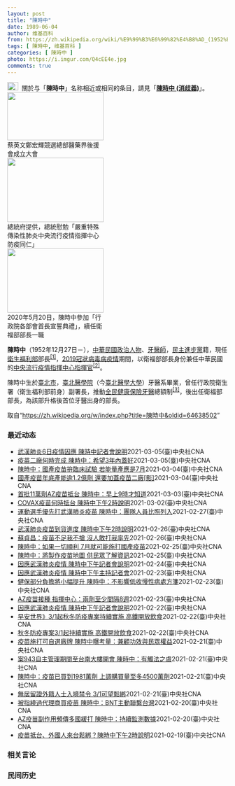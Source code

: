 ```yaml
---
layout: post
title: "陳時中"
date: 1989-06-04
author: 维基百科
from: https://zh.wikipedia.org/wiki/%E9%99%B3%E6%99%82%E4%B8%AD_(1952%E5%B9%B4)
tags: [ 陳時中, 维基百科 ]
categories: [ 陳時中 ]
photo: https://i.imgur.com/Q4cEE4e.jpg
comments: true
---
```

<div class="mw-parser-output"><div id="noteTA-54dafe5e" class="noteTA"><div class="noteTA-group"><div data-noteta-group-source="module" data-noteta-group="Medicine"></div></div></div>
<div role="note" class="hatnote navigation-not-searchable"><a href="/wiki/Wikipedia:%E6%B6%88%E6%AD%A7%E4%B9%89" title="Wikipedia:消歧义"><img alt="Disambig gray.svg" src="//upload.wikimedia.org/wikipedia/commons/thumb/5/5f/Disambig_gray.svg/25px-Disambig_gray.svg.png" decoding="async" width="25" height="19" srcset="//upload.wikimedia.org/wikipedia/commons/thumb/5/5f/Disambig_gray.svg/38px-Disambig_gray.svg.png 1.5x, //upload.wikimedia.org/wikipedia/commons/thumb/5/5f/Disambig_gray.svg/50px-Disambig_gray.svg.png 2x" data-file-width="220" data-file-height="168"></a>&nbsp;&nbsp;關於与「<b>陳時中</b>」名称相近或相同的条目，請見「<b><a href="/wiki/%E9%99%B3%E6%99%82%E4%B8%AD_(%E6%B6%88%E6%AD%A7%E7%BE%A9)" class="mw-disambig" title="陳時中 (消歧義)">陳時中 (消歧義)</a></b>」。</div>

<div class="thumb tright"><div class="thumbinner" style="width:222px;"><a href="/wiki/File:%E9%84%AD%E5%AE%8F%E8%BC%9D%E8%88%87%E9%86%AB%E6%94%BF%E4%BA%BA%E5%A3%AB%E5%90%88%E7%85%A7.jpg" class="image"><img alt="" src="//upload.wikimedia.org/wikipedia/commons/thumb/e/e0/%E9%84%AD%E5%AE%8F%E8%BC%9D%E8%88%87%E9%86%AB%E6%94%BF%E4%BA%BA%E5%A3%AB%E5%90%88%E7%85%A7.jpg/220px-%E9%84%AD%E5%AE%8F%E8%BC%9D%E8%88%87%E9%86%AB%E6%94%BF%E4%BA%BA%E5%A3%AB%E5%90%88%E7%85%A7.jpg" decoding="async" width="220" height="110" class="thumbimage" srcset="//upload.wikimedia.org/wikipedia/commons/thumb/e/e0/%E9%84%AD%E5%AE%8F%E8%BC%9D%E8%88%87%E9%86%AB%E6%94%BF%E4%BA%BA%E5%A3%AB%E5%90%88%E7%85%A7.jpg/330px-%E9%84%AD%E5%AE%8F%E8%BC%9D%E8%88%87%E9%86%AB%E6%94%BF%E4%BA%BA%E5%A3%AB%E5%90%88%E7%85%A7.jpg 1.5x, //upload.wikimedia.org/wikipedia/commons/thumb/e/e0/%E9%84%AD%E5%AE%8F%E8%BC%9D%E8%88%87%E9%86%AB%E6%94%BF%E4%BA%BA%E5%A3%AB%E5%90%88%E7%85%A7.jpg/440px-%E9%84%AD%E5%AE%8F%E8%BC%9D%E8%88%87%E9%86%AB%E6%94%BF%E4%BA%BA%E5%A3%AB%E5%90%88%E7%85%A7.jpg 2x" data-file-width="4160" data-file-height="2080"></a>  <div class="thumbcaption"><div class="magnify"><a href="/wiki/File:%E9%84%AD%E5%AE%8F%E8%BC%9D%E8%88%87%E9%86%AB%E6%94%BF%E4%BA%BA%E5%A3%AB%E5%90%88%E7%85%A7.jpg" class="internal" title="放大"></a></div>蔡英文鄭宏輝競選總部醫藥界後援會成立大會</div></div></div>
<div class="thumb tright"><div class="thumbinner" style="width:222px;"><a href="/wiki/File:02.07_%E7%B8%BD%E7%B5%B1%E6%85%B0%E5%8B%89%E3%80%8C%E5%9A%B4%E9%87%8D%E7%89%B9%E6%AE%8A%E5%82%B3%E6%9F%93%E6%80%A7%E8%82%BA%E7%82%8E%E4%B8%AD%E5%A4%AE%E6%B5%81%E8%A1%8C%E7%96%AB%E6%83%85%E6%8C%87%E6%8F%AE%E4%B8%AD%E5%BF%83%E9%98%B2%E7%96%AB%E5%90%8C%E4%BB%81%E3%80%8D_(49500116692).jpg" class="image"><img alt="" src="//upload.wikimedia.org/wikipedia/commons/thumb/9/95/02.07_%E7%B8%BD%E7%B5%B1%E6%85%B0%E5%8B%89%E3%80%8C%E5%9A%B4%E9%87%8D%E7%89%B9%E6%AE%8A%E5%82%B3%E6%9F%93%E6%80%A7%E8%82%BA%E7%82%8E%E4%B8%AD%E5%A4%AE%E6%B5%81%E8%A1%8C%E7%96%AB%E6%83%85%E6%8C%87%E6%8F%AE%E4%B8%AD%E5%BF%83%E9%98%B2%E7%96%AB%E5%90%8C%E4%BB%81%E3%80%8D_%2849500116692%29.jpg/220px-02.07_%E7%B8%BD%E7%B5%B1%E6%85%B0%E5%8B%89%E3%80%8C%E5%9A%B4%E9%87%8D%E7%89%B9%E6%AE%8A%E5%82%B3%E6%9F%93%E6%80%A7%E8%82%BA%E7%82%8E%E4%B8%AD%E5%A4%AE%E6%B5%81%E8%A1%8C%E7%96%AB%E6%83%85%E6%8C%87%E6%8F%AE%E4%B8%AD%E5%BF%83%E9%98%B2%E7%96%AB%E5%90%8C%E4%BB%81%E3%80%8D_%2849500116692%29.jpg" decoding="async" width="220" height="147" class="thumbimage" srcset="//upload.wikimedia.org/wikipedia/commons/thumb/9/95/02.07_%E7%B8%BD%E7%B5%B1%E6%85%B0%E5%8B%89%E3%80%8C%E5%9A%B4%E9%87%8D%E7%89%B9%E6%AE%8A%E5%82%B3%E6%9F%93%E6%80%A7%E8%82%BA%E7%82%8E%E4%B8%AD%E5%A4%AE%E6%B5%81%E8%A1%8C%E7%96%AB%E6%83%85%E6%8C%87%E6%8F%AE%E4%B8%AD%E5%BF%83%E9%98%B2%E7%96%AB%E5%90%8C%E4%BB%81%E3%80%8D_%2849500116692%29.jpg/330px-02.07_%E7%B8%BD%E7%B5%B1%E6%85%B0%E5%8B%89%E3%80%8C%E5%9A%B4%E9%87%8D%E7%89%B9%E6%AE%8A%E5%82%B3%E6%9F%93%E6%80%A7%E8%82%BA%E7%82%8E%E4%B8%AD%E5%A4%AE%E6%B5%81%E8%A1%8C%E7%96%AB%E6%83%85%E6%8C%87%E6%8F%AE%E4%B8%AD%E5%BF%83%E9%98%B2%E7%96%AB%E5%90%8C%E4%BB%81%E3%80%8D_%2849500116692%29.jpg 1.5x, //upload.wikimedia.org/wikipedia/commons/thumb/9/95/02.07_%E7%B8%BD%E7%B5%B1%E6%85%B0%E5%8B%89%E3%80%8C%E5%9A%B4%E9%87%8D%E7%89%B9%E6%AE%8A%E5%82%B3%E6%9F%93%E6%80%A7%E8%82%BA%E7%82%8E%E4%B8%AD%E5%A4%AE%E6%B5%81%E8%A1%8C%E7%96%AB%E6%83%85%E6%8C%87%E6%8F%AE%E4%B8%AD%E5%BF%83%E9%98%B2%E7%96%AB%E5%90%8C%E4%BB%81%E3%80%8D_%2849500116692%29.jpg/440px-02.07_%E7%B8%BD%E7%B5%B1%E6%85%B0%E5%8B%89%E3%80%8C%E5%9A%B4%E9%87%8D%E7%89%B9%E6%AE%8A%E5%82%B3%E6%9F%93%E6%80%A7%E8%82%BA%E7%82%8E%E4%B8%AD%E5%A4%AE%E6%B5%81%E8%A1%8C%E7%96%AB%E6%83%85%E6%8C%87%E6%8F%AE%E4%B8%AD%E5%BF%83%E9%98%B2%E7%96%AB%E5%90%8C%E4%BB%81%E3%80%8D_%2849500116692%29.jpg 2x" data-file-width="2048" data-file-height="1365"></a>  <div class="thumbcaption"><div class="magnify"><a href="/wiki/File:02.07_%E7%B8%BD%E7%B5%B1%E6%85%B0%E5%8B%89%E3%80%8C%E5%9A%B4%E9%87%8D%E7%89%B9%E6%AE%8A%E5%82%B3%E6%9F%93%E6%80%A7%E8%82%BA%E7%82%8E%E4%B8%AD%E5%A4%AE%E6%B5%81%E8%A1%8C%E7%96%AB%E6%83%85%E6%8C%87%E6%8F%AE%E4%B8%AD%E5%BF%83%E9%98%B2%E7%96%AB%E5%90%8C%E4%BB%81%E3%80%8D_(49500116692).jpg" class="internal" title="放大"></a></div>總統府提供，總統慰勉「嚴重特殊傳染性肺炎中央流行疫情指揮中心防疫同仁」</div></div></div>
<div class="thumb tright"><div class="thumbinner" style="width:222px;"><a href="/wiki/File:05.20_%E7%B8%BD%E7%B5%B1%E4%B8%BB%E6%8C%81%E3%80%8C%E8%A1%8C%E6%94%BF%E9%99%A2%E5%89%AF%E9%99%A2%E9%95%B7%E6%9A%A8%E5%90%84%E9%83%A8%E6%9C%83%E9%A6%96%E9%95%B7%E5%AE%A3%E8%AA%93%E5%85%B8%E7%A6%AE%E3%80%8D-%E9%99%B3%E6%99%82%E4%B8%AD.jpg" class="image"><img alt="" src="//upload.wikimedia.org/wikipedia/commons/thumb/a/aa/05.20_%E7%B8%BD%E7%B5%B1%E4%B8%BB%E6%8C%81%E3%80%8C%E8%A1%8C%E6%94%BF%E9%99%A2%E5%89%AF%E9%99%A2%E9%95%B7%E6%9A%A8%E5%90%84%E9%83%A8%E6%9C%83%E9%A6%96%E9%95%B7%E5%AE%A3%E8%AA%93%E5%85%B8%E7%A6%AE%E3%80%8D-%E9%99%B3%E6%99%82%E4%B8%AD.jpg/220px-05.20_%E7%B8%BD%E7%B5%B1%E4%B8%BB%E6%8C%81%E3%80%8C%E8%A1%8C%E6%94%BF%E9%99%A2%E5%89%AF%E9%99%A2%E9%95%B7%E6%9A%A8%E5%90%84%E9%83%A8%E6%9C%83%E9%A6%96%E9%95%B7%E5%AE%A3%E8%AA%93%E5%85%B8%E7%A6%AE%E3%80%8D-%E9%99%B3%E6%99%82%E4%B8%AD.jpg" decoding="async" width="220" height="147" class="thumbimage" srcset="//upload.wikimedia.org/wikipedia/commons/thumb/a/aa/05.20_%E7%B8%BD%E7%B5%B1%E4%B8%BB%E6%8C%81%E3%80%8C%E8%A1%8C%E6%94%BF%E9%99%A2%E5%89%AF%E9%99%A2%E9%95%B7%E6%9A%A8%E5%90%84%E9%83%A8%E6%9C%83%E9%A6%96%E9%95%B7%E5%AE%A3%E8%AA%93%E5%85%B8%E7%A6%AE%E3%80%8D-%E9%99%B3%E6%99%82%E4%B8%AD.jpg/330px-05.20_%E7%B8%BD%E7%B5%B1%E4%B8%BB%E6%8C%81%E3%80%8C%E8%A1%8C%E6%94%BF%E9%99%A2%E5%89%AF%E9%99%A2%E9%95%B7%E6%9A%A8%E5%90%84%E9%83%A8%E6%9C%83%E9%A6%96%E9%95%B7%E5%AE%A3%E8%AA%93%E5%85%B8%E7%A6%AE%E3%80%8D-%E9%99%B3%E6%99%82%E4%B8%AD.jpg 1.5x, //upload.wikimedia.org/wikipedia/commons/thumb/a/aa/05.20_%E7%B8%BD%E7%B5%B1%E4%B8%BB%E6%8C%81%E3%80%8C%E8%A1%8C%E6%94%BF%E9%99%A2%E5%89%AF%E9%99%A2%E9%95%B7%E6%9A%A8%E5%90%84%E9%83%A8%E6%9C%83%E9%A6%96%E9%95%B7%E5%AE%A3%E8%AA%93%E5%85%B8%E7%A6%AE%E3%80%8D-%E9%99%B3%E6%99%82%E4%B8%AD.jpg/440px-05.20_%E7%B8%BD%E7%B5%B1%E4%B8%BB%E6%8C%81%E3%80%8C%E8%A1%8C%E6%94%BF%E9%99%A2%E5%89%AF%E9%99%A2%E9%95%B7%E6%9A%A8%E5%90%84%E9%83%A8%E6%9C%83%E9%A6%96%E9%95%B7%E5%AE%A3%E8%AA%93%E5%85%B8%E7%A6%AE%E3%80%8D-%E9%99%B3%E6%99%82%E4%B8%AD.jpg 2x" data-file-width="2508" data-file-height="1672"></a>  <div class="thumbcaption"><div class="magnify"><a href="/wiki/File:05.20_%E7%B8%BD%E7%B5%B1%E4%B8%BB%E6%8C%81%E3%80%8C%E8%A1%8C%E6%94%BF%E9%99%A2%E5%89%AF%E9%99%A2%E9%95%B7%E6%9A%A8%E5%90%84%E9%83%A8%E6%9C%83%E9%A6%96%E9%95%B7%E5%AE%A3%E8%AA%93%E5%85%B8%E7%A6%AE%E3%80%8D-%E9%99%B3%E6%99%82%E4%B8%AD.jpg" class="internal" title="放大"></a></div>2020年5月20日，陳時中參加「行政院各部會首長宣誓典禮」，續任衛福部部長一職</div></div></div>
<p><b>陳時中</b>（1952年12月27日<span class="useeditintro" title="Template:BLP editintro">－</span>），<a href="/wiki/%E4%B8%AD%E8%8F%AF%E6%B0%91%E5%9C%8B" title="中華民國">中華民國</a><a href="/wiki/%E6%94%BF%E6%B2%BB%E4%BA%BA%E7%89%A9" title="政治人物">政治人物</a>、<a href="/wiki/%E7%89%99%E9%86%AB%E5%B8%AB" class="mw-redirect" title="牙醫師">牙醫師</a>，<a href="/wiki/%E6%B0%91%E4%B8%BB%E9%80%B2%E6%AD%A5%E9%BB%A8" title="民主進步黨">民主進步黨</a>籍，現任<a href="/wiki/%E4%B8%AD%E8%8F%AF%E6%B0%91%E5%9C%8B%E8%A1%9B%E7%94%9F%E7%A6%8F%E5%88%A9%E9%83%A8" title="中華民國衛生福利部">衛生福利部</a>部長<sup id="cite_ref-1" class="reference"><a href="#cite_note-1">[1]</a></sup>，<a href="/wiki/2019%E5%86%A0%E7%8B%80%E7%97%85%E6%AF%92%E7%97%85%E8%87%BA%E7%81%A3%E7%96%AB%E6%83%85" title="2019冠狀病毒病臺灣疫情">2019冠狀病毒病疫情</a>期間，以衛福部部長身份兼任中華民國的<a href="/wiki/%E5%9C%8B%E5%AE%B6%E8%A1%9B%E7%94%9F%E6%8C%87%E6%8F%AE%E4%B8%AD%E5%BF%83%E4%B8%AD%E5%A4%AE%E6%B5%81%E8%A1%8C%E7%96%AB%E6%83%85%E6%8C%87%E6%8F%AE%E4%B8%AD%E5%BF%83" title="國家衛生指揮中心中央流行疫情指揮中心">中央流行疫情指揮中心</a><a href="/wiki/%E6%8C%87%E6%8F%AE%E5%AE%98" title="指揮官">指揮官</a><sup id="cite_ref-2" class="reference"><a href="#cite_note-2">[2]</a></sup>。
</p><p>陳時中生於<a href="/wiki/%E8%87%BA%E5%8C%97%E5%B8%82" title="臺北市">臺北市</a>，<a href="/wiki/%E8%87%BA%E5%8C%97%E9%86%AB%E5%AD%B8%E9%99%A2" class="mw-redirect" title="臺北醫學院">臺北醫學院</a>（今<a href="/wiki/%E8%87%BA%E5%8C%97%E9%86%AB%E5%AD%B8%E5%A4%A7%E5%AD%B8" title="臺北醫學大學">臺北醫學大學</a>）牙醫系畢業，曾任行政院衛生署（衛生福利部前身）副署長，推動<a href="/wiki/%E5%85%A8%E6%B0%91%E5%81%A5%E5%BA%B7%E4%BF%9D%E9%9A%AA" title="全民健康保險">全民健康保險</a><a href="/wiki/%E7%89%99%E9%86%AB" title="牙醫">牙醫</a>總額制<sup id="cite_ref-3" class="reference"><a href="#cite_note-3">[3]</a></sup>，後出任衛福部部長，為該部升格後首位牙醫出身的部長。
</p>
</div><noscript><img src="//zh.wikipedia.org/wiki/Special:CentralAutoLogin/start?type=1x1" alt="" title="" width="1" height="1" style="border: none; position: absolute;"></noscript>
<div class="printfooter">取自“<a dir="ltr" href="https://zh.wikipedia.org/w/index.php?title=陳時中&amp;oldid=64638502">https://zh.wikipedia.org/w/index.php?title=陳時中&amp;oldid=64638502</a>”</div><div id="recent-news"><h3>最近动态</h3><ul><li><a href="https://nodebe4.github.io/waimei/2021-03-05/%E6%AD%A6%E6%BC%A2%E8%82%BA%E7%82%8E6%E6%97%A5%E7%96%AB%E6%83%85%E5%9B%A0%E6%87%89-%E9%99%B3%E6%99%82%E4%B8%AD%E8%A8%98%E8%80%85%E6%9C%83%E8%AA%AA%E6%98%8E" title="武漢肺炎6日疫情因應 陳時中記者會說明—— 疫情指揮中心6日宣布，指揮官陳時中下午2時主持記者會，說明武漢肺炎最新疫情狀況和因應整備。（中央社檔案照片） （中央社記者陳偉婷台北6日電）中央流行疫...">武漢肺炎6日疫情因應 陳時中記者會說明</a><time>2021-03-05</time><a class="tag">(臺)中央社CNA</a></li>
<li><a href="https://nodebe4.github.io/waimei/2021-03-05/%E7%96%AB%E8%8B%97%E4%BA%8C%E5%BB%A0%E4%BD%95%E6%99%82%E5%AE%8C%E6%88%90-%E9%99%B3%E6%99%82%E4%B8%AD-%E5%B8%8C%E6%9C%9B3%E5%B9%B4%E5%85%A7%E8%93%8B%E5%A5%BD" title="疫苗二廠何時完成 陳時中：希望3年內蓋好—— 衛福部長陳時中透露未來國衛院將申請「疫苗二廠」。他5日表示，希望能在3年內蓋好。（示意圖／圖取自Pixabay圖庫） （中央社記者林育瑄台北5日電）...">疫苗二廠何時完成 陳時中：希望3年內蓋好</a><time>2021-03-05</time><a class="tag">(臺)中央社CNA</a></li>
<li><a href="https://nodebe4.github.io/waimei/2021-03-04/%E9%99%B3%E6%99%82%E4%B8%AD-%E5%9C%8B%E7%94%A2%E7%96%AB%E8%8B%97%E6%8B%9A%E8%87%A8%E5%BA%8A%E8%A9%A6%E9%A9%97-%E8%8B%A5%E8%83%BD%E9%87%8F%E7%94%A2%E6%87%89%E6%98%AF7%E6%9C%88" title="陳時中：國產疫苗拚臨床試驗 若能量產應是7月—— 衛福部長陳時中5日受訪表示，他期待國產疫苗做出產能，但臨床試驗是否成功有待考驗，若能量產應是在7月。（示意圖／圖取自Pexels圖庫） （中央社...">陳時中：國產疫苗拚臨床試驗 若能量產應是7月</a><time>2021-03-04</time><a class="tag">(臺)中央社CNA</a></li>
<li><a href="https://nodebe4.github.io/waimei/2021-03-04/%E5%9C%8B%E7%94%A2%E7%96%AB%E8%8B%97%E5%B9%B4%E5%BA%95%E7%94%A2%E8%83%BD%E9%80%BE1.2%E5%84%84%E5%8A%91-%E9%82%84%E8%A6%81%E5%8A%A0%E8%93%8B%E7%96%AB%E8%8B%97%E4%BA%8C%E5%BB%A0-%E5%BD%B1" title="國產疫苗年底產能逾1.2億劑 還要加蓋疫苗二廠[影]—— 國產疫苗產能將有重大突破，指揮中心指揮官陳時中4日透露，未來國衛院將申請「疫苗二廠」，擴大產能。（示意圖／圖取自Pixabay圖庫） （...">國產疫苗年底產能逾1.2億劑  還要加蓋疫苗二廠[影]</a><time>2021-03-04</time><a class="tag">(臺)中央社CNA</a></li>
<li><a href="https://nodebe4.github.io/waimei/2021-03-03/%E9%A6%96%E6%89%B911%E8%90%AC%E5%8A%91AZ%E7%96%AB%E8%8B%97%E6%8A%B5%E5%8F%B0-%E9%99%B3%E6%99%82%E4%B8%AD-%E6%97%A9%E4%B8%8A9%E6%99%82%E6%89%8D%E7%9F%A5%E9%81%93" title="首批11萬劑AZ疫苗抵台 陳時中：早上9時才知道—— 首批牛津AZ疫苗3日抵台，疫情指揮中心指揮官陳時中表示，他也是上午9時才接獲訊息。（中央流行疫情指揮中心提供） （中央社記者張茗喧、吳欣紜台...">首批11萬劑AZ疫苗抵台  陳時中：早上9時才知道</a><time>2021-03-03</time><a class="tag">(臺)中央社CNA</a></li>
<li><a href="https://nodebe4.github.io/waimei/2021-03-02/COVAX%E7%96%AB%E8%8B%97%E4%BD%95%E6%99%82%E6%8A%B5%E5%8F%B0-%E9%99%B3%E6%99%82%E4%B8%AD%E4%B8%8B%E5%8D%882%E6%99%82%E8%AA%AA%E6%98%8E" title="COVAX疫苗何時抵台 陳時中下午2時說明—— 關於COVAX何時抵台，中央流行疫情指揮中心指揮官陳時中3日下午2時召開記者會說明。圖為牛津AZ疫苗。（安納杜魯新聞社） （中央社記者張茗喧台北3...">COVAX疫苗何時抵台  陳時中下午2時說明</a><time>2021-03-02</time><a class="tag">(臺)中央社CNA</a></li>
<li><a href="https://nodebe4.github.io/waimei/2021-02-27/%E9%81%8B%E5%8B%95%E9%81%B8%E6%89%8B%E5%84%AA%E5%85%88%E6%89%93%E6%AD%A6%E6%BC%A2%E8%82%BA%E7%82%8E%E7%96%AB%E8%8B%97-%E9%99%B3%E6%99%82%E4%B8%AD-%E5%9C%98%E9%9A%8A%E4%BA%BA%E5%93%A1%E6%AF%94%E7%85%A7%E5%88%97%E5%85%A5" title="運動選手優先打武漢肺炎疫苗 陳時中：團隊人員比照列入—— （中央社記者張茗喧、陳至中台北27日電）代表國家出國的運動選手等2類族群被列入武漢肺炎疫苗優先接種對象，疫情指揮中心指揮官陳時中今天表示...">運動選手優先打武漢肺炎疫苗 陳時中：團隊人員比照列入</a><time>2021-02-27</time><a class="tag">(臺)中央社CNA</a></li>
<li><a href="https://nodebe4.github.io/waimei/2021-02-26/%E6%AD%A6%E6%BC%A2%E8%82%BA%E7%82%8E%E7%96%AB%E8%8B%97%E5%88%B0%E8%B2%A8%E9%80%B2%E5%BA%A6-%E9%99%B3%E6%99%82%E4%B8%AD%E4%B8%8B%E5%8D%882%E6%99%82%E8%AA%AA%E6%98%8E" title="武漢肺炎疫苗到貨進度 陳時中下午2時說明—— （中央社記者張茗喧台北27日電）全球接種武漢肺炎疫苗腳步加快，台灣何時取得疫苗、怎麼打，引發各界關注。中央流行疫情指揮中心指揮官陳時中今天下午2時將...">武漢肺炎疫苗到貨進度 陳時中下午2時說明</a><time>2021-02-26</time><a class="tag">(臺)中央社CNA</a></li>
<li><a href="https://nodebe4.github.io/waimei/2021-02-26/%E8%98%87%E8%B2%9E%E6%98%8C-%E7%96%AB%E8%8B%97%E4%B8%8D%E8%B6%B3%E6%88%91%E4%B8%8D%E6%90%B6-%E6%B2%92%E4%BA%BA%E6%95%A2%E6%89%93%E6%88%91%E7%8E%87%E5%85%88" title="蘇貞昌：疫苗不足我不搶 沒人敢打我率先—— 立委26日質詢時建議AZ疫苗到貨後，行政院長蘇貞昌（左）和衛福部長陳時中（右）率先施打，讓大家有信心。蘇貞昌答覆「疫苗不足我不搶，沒人敢打我率先」。中...">蘇貞昌：疫苗不足我不搶 沒人敢打我率先</a><time>2021-02-26</time><a class="tag">(臺)中央社CNA</a></li>
<li><a href="https://nodebe4.github.io/waimei/2021-02-25/%E9%99%B3%E6%99%82%E4%B8%AD-%E5%A6%82%E6%9E%9C%E4%B8%80%E5%88%87%E9%A0%86%E5%88%A9-7%E6%9C%88%E5%B0%B1%E5%8F%AF%E8%83%BD%E6%96%BD%E6%89%93%E5%9C%8B%E7%94%A2%E7%96%AB%E8%8B%97" title="陳時中：如果一切順利 7月就可能施打國產疫苗—— 衛生福利部長陳時中（右）26日在立法院表示，如果一切順利的話，7月就可能施打國產疫苗。左為行政院長蘇貞昌。中央社記者施宗暉攝　110年2月26日...">陳時中：如果一切順利  7月就可能施打國產疫苗</a><time>2021-02-25</time><a class="tag">(臺)中央社CNA</a></li>
<li><a href="https://nodebe4.github.io/waimei/2021-02-25/%E9%99%B3%E6%99%82%E4%B8%AD-%E5%B0%87%E8%A3%BD%E4%BD%9C%E7%96%AB%E8%8B%97%E5%9C%B0%E5%9C%96-%E4%BE%9B%E6%B0%91%E7%9C%BE%E4%BA%86%E8%A7%A3%E8%B3%87%E8%A8%8A" title="陳時中：將製作疫苗地圖 供民眾了解資訊—— 台灣將取得COVID-19疫苗，行政院長蘇貞昌（左）26日在立法院表示，醫護為施打疫苗的第一順位，但會尊重意願；衛福部長陳時中（右）指出，將製作疫苗地...">陳時中：將製作疫苗地圖 供民眾了解資訊</a><time>2021-02-25</time><a class="tag">(臺)中央社CNA</a></li>
<li><a href="https://nodebe4.github.io/waimei/2021-02-24/%E5%9B%A0%E6%87%89%E6%AD%A6%E6%BC%A2%E8%82%BA%E7%82%8E%E7%96%AB%E6%83%85-%E9%99%B3%E6%99%82%E4%B8%AD%E4%B8%8B%E5%8D%88%E8%A8%98%E8%80%85%E6%9C%83%E8%AA%AA%E6%98%8E" title="因應武漢肺炎疫情 陳時中下午記者會說明—— 中央流行疫情指揮中心指揮官陳時中25日下午舉行記者會說明最新疫情。（中央社檔案照片） （中央社記者陳偉婷台北25日電）因應武漢肺炎疫情，中央流行疫情指...">因應武漢肺炎疫情 陳時中下午記者會說明</a><time>2021-02-24</time><a class="tag">(臺)中央社CNA</a></li>
<li><a href="https://nodebe4.github.io/waimei/2021-02-23/%E5%9B%A0%E6%87%89%E6%AD%A6%E6%BC%A2%E8%82%BA%E7%82%8E%E7%96%AB%E6%83%85-%E9%99%B3%E6%99%82%E4%B8%AD%E4%B8%8B%E5%8D%88%E4%B8%BB%E6%8C%81%E8%A8%98%E8%80%85%E6%9C%83" title="因應武漢肺炎疫情 陳時中下午主持記者會—— 因應武漢肺炎疫情，中央流行疫情指揮中心24日下午開記者會說明最新疫情狀況。圖為桃園機場邊境檢疫作業。（中央社檔案照片） （中央社記者陳偉婷台北24日電...">因應武漢肺炎疫情 陳時中下午主持記者會</a><time>2021-02-23</time><a class="tag">(臺)中央社CNA</a></li>
<li><a href="https://nodebe4.github.io/waimei/2021-02-23/%E5%81%A5%E4%BF%9D%E9%83%A8%E5%88%86%E8%B2%A0%E6%93%94%E5%B0%87%E5%B0%8F%E5%B9%85%E6%8F%90%E5%8D%87-%E9%99%B3%E6%99%82%E4%B8%AD-%E4%B8%8D%E5%BD%B1%E9%9F%BF%E4%BD%8E%E6%94%B6%E6%85%A2%E6%80%A7%E7%97%85%E8%99%95%E6%96%B9%E7%AE%8B" title="健保部分負擔將小幅提升 陳時中：不影響低收慢性病處方箋—— 衛生福利部長陳時中23日表示，健保部分負擔將朝「小幅提升」和「幫助分級醫療」為主軸調整，但低收、中低收入民眾慢性病連續處方箋的負擔不會...">健保部分負擔將小幅提升 陳時中：不影響低收慢性病處方箋</a><time>2021-02-23</time><a class="tag">(臺)中央社CNA</a></li>
<li><a href="https://nodebe4.github.io/waimei/2021-02-23/AZ%E7%96%AB%E8%8B%97%E6%8E%A5%E7%A8%AE-%E6%8C%87%E6%8F%AE%E4%B8%AD%E5%BF%83-%E5%85%A9%E5%8A%91%E8%87%B3%E5%B0%91%E9%96%93%E9%9A%948%E9%80%B1" title="AZ疫苗接種 指揮中心：兩劑至少間隔8週—— 疫情指揮中心指揮官陳時中23日說，未來AZ疫苗兩劑接種至少間隔8週以上。（安納杜魯新聞社） （中央社記者陳偉婷、陳至中台北23日電）疫情指揮中心指揮...">AZ疫苗接種 指揮中心：兩劑至少間隔8週</a><time>2021-02-23</time><a class="tag">(臺)中央社CNA</a></li>
<li><a href="https://nodebe4.github.io/waimei/2021-02-22/%E5%9B%A0%E6%87%89%E6%AD%A6%E6%BC%A2%E8%82%BA%E7%82%8E%E7%96%AB%E6%83%85-%E9%99%B3%E6%99%82%E4%B8%AD%E4%B8%8B%E5%8D%88%E8%A8%98%E8%80%85%E6%9C%83%E8%AA%AA%E6%98%8E" title="因應武漢肺炎疫情 陳時中下午記者會說明—— 武漢肺炎蔓延圖解疫情一次看3.0Infogram 因應武漢肺炎疫情，中央流行疫情指揮中心23日宣布，指揮官陳時中下午將主持記者會說明最新疫情和整備。（...">因應武漢肺炎疫情 陳時中下午記者會說明</a><time>2021-02-22</time><a class="tag">(臺)中央社CNA</a></li>
<li><a href="https://nodebe4.github.io/waimei/2021-02-22/%E6%97%A9%E5%AE%89%E4%B8%96%E7%95%8C-3-1%E8%B5%B7%E7%A7%8B%E5%86%AC%E9%98%B2%E7%96%AB%E5%B0%88%E6%A1%88%E6%8C%81%E7%BA%8C%E5%AF%A6%E6%96%BD-%E9%AB%98%E9%90%B5%E9%96%8B%E6%94%BE%E9%A3%B2%E9%A3%9F" title="早安世界》3/1起秋冬防疫專案持續實施 高鐵開放飲食—— 疫情指揮中心指揮官陳時中宣布，3月1日起維持秋冬專案規定，入境提供陰性報告、一人一戶居家檢疫、8大場所續戴口罩，但高鐵將開放飲食。（中央...">早安世界》3/1起秋冬防疫專案持續實施 高鐵開放飲食</a><time>2021-02-22</time><a class="tag">(臺)中央社CNA</a></li>
<li><a href="https://nodebe4.github.io/waimei/2021-02-22/%E7%A7%8B%E5%86%AC%E9%98%B2%E7%96%AB%E5%B0%88%E6%A1%883-1%E8%B5%B7%E6%8C%81%E7%BA%8C%E5%AF%A6%E6%96%BD-%E9%AB%98%E9%90%B5%E9%96%8B%E6%94%BE%E9%A3%B2%E9%A3%9F" title="秋冬防疫專案3/1起持續實施 高鐵開放飲食—— 疫情指揮中心指揮官陳時中宣布，3月1日起維持秋冬專案規定，入境提供陰性報告、一人一戶居家檢疫、8大場所續戴口罩，但高鐵將開放飲食。（中央社檔案照片...">秋冬防疫專案3/1起持續實施 高鐵開放飲食</a><time>2021-02-22</time><a class="tag">(臺)中央社CNA</a></li>
<li><a href="https://nodebe4.github.io/waimei/2021-02-21/%E7%96%AB%E8%8B%97%E6%96%BD%E6%89%93%E5%8F%AF%E8%87%AA%E9%81%B8%E5%BB%A0%E7%89%8C-%E9%99%B3%E6%99%82%E4%B8%AD%E6%9B%9D%E8%80%83%E9%87%8F-%E5%85%BC%E9%A1%A7%E5%8A%9F%E6%95%88%E8%88%87%E6%B0%91%E7%9C%BE%E6%AC%8A%E7%9B%8A" title="疫苗施打可自選廠牌 陳時中曝考量：兼顧功效與民眾權益—— 武漢肺炎疫苗將開打，有專家建議強制施打、不選廠牌，但指揮中心卻不打算這麼做。（示意圖／圖取自Pixabay圖庫） （中央社記者張茗喧、余...">疫苗施打可自選廠牌 陳時中曝考量：兼顧功效與民眾權益</a><time>2021-02-21</time><a class="tag">(臺)中央社CNA</a></li>
<li><a href="https://nodebe4.github.io/waimei/2021-02-21/%E6%A1%88943%E8%87%AA%E4%B8%BB%E7%AE%A1%E7%90%86%E6%9C%9F%E9%96%93%E8%87%B3%E5%8F%B0%E5%8D%97%E5%A4%A7%E6%A8%93%E9%96%8B%E6%9C%83-%E9%99%B3%E6%99%82%E4%B8%AD-%E6%9C%89%E8%A7%B8%E6%B3%95%E4%B9%8B%E8%99%9E" title="案943自主管理期間至台南大樓開會 陳時中：有觸法之虞—— 網傳武漢肺炎確診者案943自主管理期間曾到台南某大樓開會，指揮中心指揮官陳時中說，個案確實有違反秋冬防疫專案可能。（中央流行疫情指揮中...">案943自主管理期間至台南大樓開會 陳時中：有觸法之虞</a><time>2021-02-21</time><a class="tag">(臺)中央社CNA</a></li>
<li><a href="https://nodebe4.github.io/waimei/2021-02-21/%E9%99%B3%E6%99%82%E4%B8%AD-%E7%96%AB%E8%8B%97%E5%B7%B2%E8%B2%B7%E5%88%B01981%E8%90%AC%E5%8A%91-%E4%B8%8A%E8%AA%BF%E8%B3%BC%E8%B2%B7%E9%87%8F%E8%87%B3%E5%A4%9A4500%E8%90%AC%E5%8A%91" title="陳時中：疫苗已買到1981萬劑 上調購買量至多4500萬劑—— 中央流行疫情指揮中心指揮官陳時中21日表示，台灣目前已透過國際間管道買到1981萬劑疫苗。（示意圖／圖取自Pixabay圖庫） （...">陳時中：疫苗已買到1981萬劑 上調購買量至多4500萬劑</a><time>2021-02-21</time><a class="tag">(臺)中央社CNA</a></li>
<li><a href="https://nodebe4.github.io/waimei/2021-02-21/%E7%84%A1%E5%B1%85%E7%95%99%E8%AD%89%E5%A4%96%E7%B1%8D%E4%BA%BA%E5%A3%AB%E5%85%A5%E5%A2%83%E7%A6%81%E4%BB%A4-3-1%E5%8F%AF%E6%9C%9B%E9%AC%86%E7%B6%81" title="無居留證外籍人士入境禁令 3/1可望鬆綁—— 台灣自今年元旦起祭出無居留證外籍人士入境禁令，疫情指揮中心指揮官陳時中21日表示可望鬆綁。圖為桃園機場入境通道。（中央社檔案照片） （中央社記者張茗...">無居留證外籍人士入境禁令 3/1可望鬆綁</a><time>2021-02-21</time><a class="tag">(臺)中央社CNA</a></li>
<li><a href="https://nodebe4.github.io/waimei/2021-02-20/%E8%A2%AB%E6%8C%87%E7%B9%9E%E9%81%8E%E4%BB%A3%E7%90%86%E5%95%86%E8%B2%B7%E7%96%AB%E8%8B%97-%E9%99%B3%E6%99%82%E4%B8%AD-BNT%E4%B8%BB%E5%8B%95%E8%81%AF%E7%B9%AB%E5%8F%B0%E7%81%A3" title="被指繞過代理商買疫苗 陳時中：BNT主動聯繫台灣—— 對於外界批評繞過中國代理商，直接向德國BNT總公司洽購疫苗。疫情指揮中心指揮官陳時中20日表示，是BNT總公司主動聯繫。（圖取自twitte...">被指繞過代理商買疫苗 陳時中：BNT主動聯繫台灣</a><time>2021-02-20</time><a class="tag">(臺)中央社CNA</a></li>
<li><a href="https://nodebe4.github.io/waimei/2021-02-20/AZ%E7%96%AB%E8%8B%97%E5%89%AF%E4%BD%9C%E7%94%A8%E9%A0%BB%E5%82%B3%E5%A4%9A%E5%9C%8B%E7%B7%A9%E6%89%93-%E9%99%B3%E6%99%82%E4%B8%AD-%E6%8C%81%E7%BA%8C%E7%9B%A3%E6%B8%AC%E6%95%B8%E6%93%9A" title="AZ疫苗副作用頻傳多國緩打 陳時中：持續監測數據—— 對於部分國家緩打牛津AZ疫苗，中央流行疫情指揮中心指揮官陳時中20日說，台灣對此高度重視，會持續關注國外相關做法和數據。（指揮中心提供） （...">AZ疫苗副作用頻傳多國緩打 陳時中：持續監測數據</a><time>2021-02-20</time><a class="tag">(臺)中央社CNA</a></li>
<li><a href="https://nodebe4.github.io/waimei/2021-02-19/%E7%96%AB%E8%8B%97%E6%8A%B5%E5%8F%B0-%E5%A4%96%E5%9C%8B%E4%BA%BA%E4%BE%86%E5%8F%B0%E9%AC%86%E7%B6%81-%E9%99%B3%E6%99%82%E4%B8%AD%E4%B8%8B%E5%8D%882%E6%99%82%E8%AA%AA%E6%98%8E" title="疫苗抵台、外國人來台鬆綁？陳時中下午2時說明—— 國內疫情持穩，不僅首批武漢肺炎疫苗最快可望於下週抵台，因應秋冬專案將結束，中央流行疫情指揮中心也正研議開放外國人入境。圖為桃園國際機場櫃檯。（中...">疫苗抵台、外國人來台鬆綁？陳時中下午2時說明</a><time>2021-02-19</time><a class="tag">(臺)中央社CNA</a></li>
</ul></div><div id="open-opinion"><h3>相关言论</h3><ul></ul></div><div id="mjls-record"><h3>民间历史</h3><ul></ul></div>
